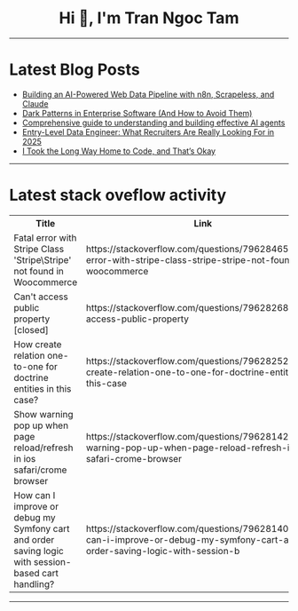 <h1 align="center">Hi 👋, I'm Tran Ngoc Tam</h1>

---

# Latest Blog Posts 
<!-- BLOG-POST-LIST:START -->
- [Building an AI-Powered Web Data Pipeline with n8n, Scrapeless, and Claude](https://dev.to/datacollectionscraper/building-an-ai-powered-web-data-pipeline-with-n8n-scrapeless-and-claude-4eg6)
- [Dark Patterns in Enterprise Software &lpar;And How to Avoid Them&rpar;](https://dev.to/corporateone/dark-patterns-in-enterprise-software-and-how-to-avoid-them-bf)
- [Comprehensive guide to understanding and building effective AI agents](https://dev.to/ai4b/comprehensive-guide-to-understanding-and-building-effective-ai-agents-4p95)
- [Entry-Level Data Engineer: What Recruiters Are Really Looking For in 2025](https://dev.to/browsejobs/entry-level-data-engineer-what-recruiters-are-really-looking-for-in-2025-3fkf)
- [I Took the Long Way Home to Code, and That’s Okay](https://dev.to/choiceg/i-took-the-long-way-home-to-code-and-thats-okay-194i)
<!-- BLOG-POST-LIST:END -->

---

# Latest stack oveflow activity
<table>
  <tr><th>Title</th><th>Link</th></tr>
  <!-- STACKOVERFLOW:START --><tr><td>Fatal error with Stripe Class &#39;Stripe\Stripe&#39; not found in Woocommerce</td><td>https://stackoverflow.com/questions/79628465/fatal-error-with-stripe-class-stripe-stripe-not-found-in-woocommerce</td></tr><tr><td>Can&#39;t access public property [closed]</td><td>https://stackoverflow.com/questions/79628268/cant-access-public-property</td></tr><tr><td>How create relation one-to-one for doctrine entities in this case?</td><td>https://stackoverflow.com/questions/79628252/how-create-relation-one-to-one-for-doctrine-entities-in-this-case</td></tr><tr><td>Show warning pop up when page reload/refresh in ios safari/crome browser</td><td>https://stackoverflow.com/questions/79628142/show-warning-pop-up-when-page-reload-refresh-in-ios-safari-crome-browser</td></tr><tr><td>How can I improve or debug my Symfony cart and order saving logic with session-based cart handling?</td><td>https://stackoverflow.com/questions/79628140/how-can-i-improve-or-debug-my-symfony-cart-and-order-saving-logic-with-session-b</td></tr><!-- STACKOVERFLOW:END -->
</table>

---


